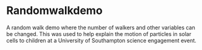 # Randomwalkdemo
A random walk demo where the number of walkers and other variables can be changed. This was used to help explain the motion of particles in solar cells to children at a University of Southampton science engagement event.

